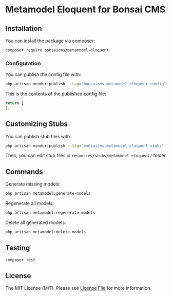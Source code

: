 # Metamodel Eloquent for Bonsai CMS

## Installation

You can install the package via composer:

```bash
composer require bonsaicms/metamodel-eloquent
```

### Configuration

You can publish the config file with:

```bash
php artisan vendor:publish --tag="bonsaicms-metamodel-eloquent-config"
```

This is the contents of the published config file:

```php
return [
];
```

## Customizing Stubs

You can publish stub files with:

```bash
php artisan vendor:publish --tag="bonsaicms-metamodel-eloquent-stubs"
```

Then, you can edit stub files in `resources/stubs/metamodel-eloquent/` folder.

## Commands

Generate missing models:

```bash
php artisan metamodel:generate-models
```

Regenerate all models:

```bash
php artisan metamodel:regenerate-models
```

Delete all generated models:

```bash
php artisan metamodel:delete-models
```

## Testing

```bash
composer test
```

## License

The MIT License (MIT). Please see [License File](LICENSE.md) for more information.
